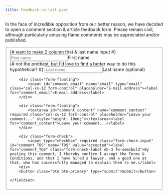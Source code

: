 ```yaml
---
title: Feedback re:last post
---
```

In the face of incredible opposition from our better reason, we have decided to open a comment section & article feedback form. Please remain civil, although particularly amusing flame comments may be appreciated and/or published.

<form action="/forms/submit.php">
    <fieldset class="form-control p-3 pb-1">
        <div class="row"> {# want to make 2 column first & last name input #}
            <div class="col-sm">
                <div class="form-floating">
                    <input id="comment_fname" name="fname" type="text" required class="form-control col-xs-12 col-sm-6 mb-1" placeholder="First name"><label for="comment_fname">First name</label>
                </div>
            </div>
            <div class="col-sm">
                <div class="form-floating"> {# not the prettiest, but I'd love to find a better way to do this hypothetical? #}
                    <input id="comment_lname" name="lname" type="text" class="form-control col-xs-12 col-sm-6" placeholder="Last name"><label for="comment_lname">Last name (optional)</label>
                </div>
            </div>
        </div>

        <div class="form-floating">
            <input id="comment_email" name="email" type="email" class="col-xs-12 form-control" placeholder="E-mail address"><label for="comment_email">E-mail address</label>
        </div>
        
        <div class="form-floating">
            <textarea id="comment_content" name="comment_content" required class="col-xs-12 form-control" placeholder="Leave your comment..." style="height: 10em;"></textarea><label for="comment_content">Leave your comment...</label>
        </div>
        
        <div class="form-check">
            <input type="checkbox" required class="form-check-input" id="comment_TOS" name="TOS" value="accepted"><label for="comment_TOS" class="form-check-label mb-3 fw-semibold">By posting this comment, I thereby confirm I accept the Terms & Conditions, and that I have hired a lawyer, and a good one at that, who has successfully managed to explain them to me.</label>
        <div>
        <button class="btn btn-primary" type="submit">Submit</button>

    </fieldset>
</form>